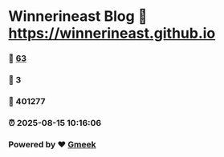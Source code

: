 # Winnerineast Blog :link: https://winnerineast.github.io 
### :page_facing_up: [63](https://winnerineast.github.io/tag.html) 
### :speech_balloon: 3 
### :hibiscus: 401277 
### :alarm_clock: 2025-08-15 10:16:06 
### Powered by :heart: [Gmeek](https://github.com/Meekdai/Gmeek)
